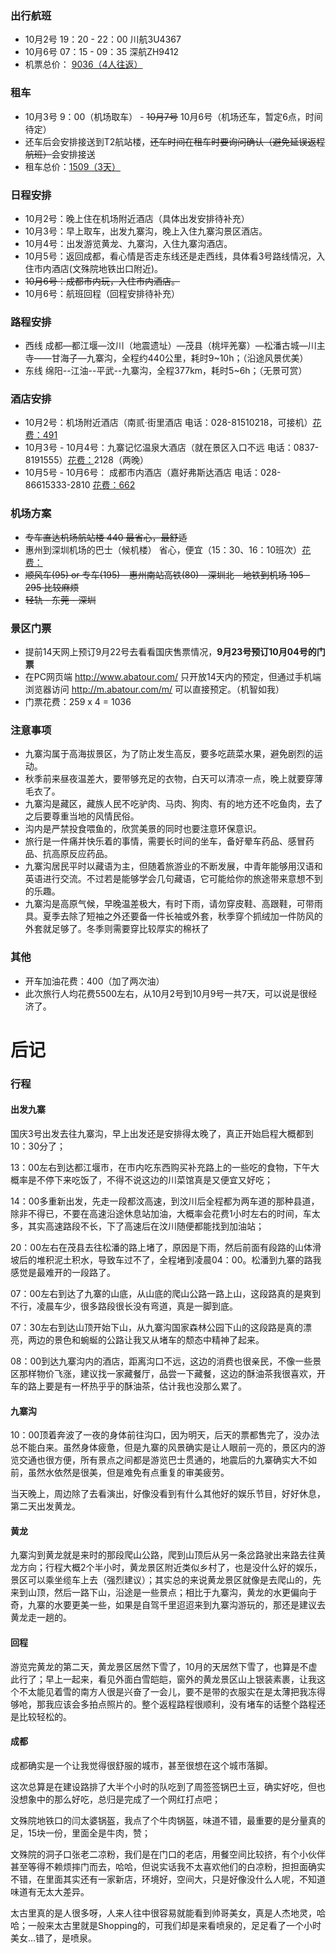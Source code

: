 ### 出行航班

* 10月2号 19：20 - 22：00	川航3U4367	
* 10月6号 07：15 - 09：35    深航ZH9412
* 机票总价： <u>9036（4人往返）</u>

### 租车

* 10月3号 9：00（机场取车）  -  ~~10月7号~~ 10月6号（机场还车，暂定6点，时间待定）
* 还车后会安排接送到T2航站楼，~~还车时间在租车时要询问确认（避免延误返程航班）~~会安排接送
* 租车总价：<u>1509（3天）</u>

### 日程安排

* 10月2号：晚上住在机场附近酒店（具体出发安排待补充）
* 10月3号：早上取车，出发九寨沟，晚上入住九寨沟景区酒店。
* 10月4号：出发游览黄龙、九寨沟，入住九寨沟酒店。
* 10月5号：返回成都，看心情是否走东线还是走西线，具体看3号路线情况，入住市内酒店(文殊院地铁出口附近)。
* ~~10月6号：成都市内玩，入住市内酒店。~~
* 10月6号：航班回程（回程安排待补充）

### 路程安排

* 西线 成都—都江堰—汶川（地震遗址）—茂县（桃坪羌寨）—松潘古城—川主寺——甘海子—九寨沟，全程约440公里，耗时9~10h；（沿途风景优美）
* 东线 绵阳--江油--平武--九寨沟，全程377km，耗时5~6h；（无景可赏）

### 酒店安排

* 10月2号：机场附近酒店（南贰·街里酒店 电话：028-81510218，可接机）<u>花费：491</u>
* 10月3号 - 10月4号：九寨记忆温泉大酒店（就在景区入口不远 电话：0837-8191555）<u>花费：</u>2128（两晚）
* 10月5号 - 10月6号： 成都市内酒店（嘉好弗斯达酒店 电话：028-86615333-2810 <u>花费：662</u>

### 机场方案

* ~~专车直达机场航站楼  440 最省心，最舒适~~
* 惠州到深圳机场的巴士（候机楼） 省心，便宜（15：30、16：10班次）<u>花费：</u>
* ~~顺风车(95) or 专车(195) - 惠州南站高铁(80) - 深圳北 - 地铁到机场  195 - 295  比较麻烦~~
* ~~轻轨 - 东莞 - 深圳~~

### 景区门票

* 提前14天网上预订9月22号去看看国庆售票情况，**9月23号预订10月04号的门票**
* 在PC网页端 http://www.abatour.com/ 只开放14天内的预定，但通过手机端浏览器访问 http://m.abatour.com/m/ 可以直接预定。（机智如我）
* 门票花费：259 x 4 = 1036

### 注意事项

* 九寨沟属于高海拔景区，为了防止发生高反，要多吃蔬菜水果，避免剧烈的运动。
* 秋季前来昼夜温差大，要带够充足的衣物，白天可以清凉一点，晚上就要穿薄毛衣了。
* 九寨沟是藏区，藏族人民不吃驴肉、马肉、狗肉、有的地方还不吃鱼肉，去了之后要尊重当地的风情民俗。
* 沟内是严禁投食喂鱼的，欣赏美景的同时也要注意环保意识。
* 旅行是一件痛并快乐着的事情，需要长时间的坐车，备好晕车药品、感冒药品、抗高原反应药品。
* 九寨沟居民平时以藏语为主，但随着旅游业的不断发展，中青年能够用汉语和英语进行交流。不过若是能够学会几句藏语，它可能给你的旅途带来意想不到的乐趣。
* 九寨沟是高原气候，早晚温差极大，有时下雨，请勿穿皮鞋、高跟鞋，可带雨具。夏季去除了短袖之外还要备一件长袖或外套，秋季穿个抓绒加一件防风的外套就足够了。冬季则需要穿比较厚实的棉袄了

### 其他

* 开车加油花费：400（加了两次油）
* 此次旅行人均花费5500左右，从10月2号到10月9号一共7天，可以说是很经济了。

# 后记

### 行程

#### 出发九寨

国庆3号出发去往九寨沟，早上出发还是安排得太晚了，真正开始启程大概都到10：30分了；

13：00左右到达都江堰市，在市内吃东西购买补充路上的一些吃的食物，下午大概率是不停下来吃饭了，不得不说这边的川菜馆真是又便宜又好吃；

14：00多重新出发，先走一段都汶高速，到汶川后全程都为两车道的那种县道，除非不得已，不要在高速沿途休息站加油，大概率会花费1小时左右的时间，车太多，其实高速路段不长，下了高速后在汶川随便都能找到加油站；

20：00左右在茂县去往松潘的路上堵了，原因是下雨，然后前面有段路的山体滑坡后的堆积泥土积水，导致车过不了，全程堵到凌晨04：00。松潘到九寨的路我感觉是最难开的一段路了。

07：00左右到达了九寨的山底，从山底的爬山公路一路上山，这段路真的是爽到不行，凌晨车少，很多路段很长没有弯道，真是一脚到底。

07：30左右到达山顶开始下山，从九寨沟国家森林公园下山的这段路是真的漂亮，两边的景色和蜿蜒的公路让我又从堵车的颓态中精神了起来。

08：00到达九寨沟内的酒店，距离沟口不远，这边的消费也很亲民，不像一些景区那样物价飞涨，建议找一家藏餐厅，品尝一下藏餐，这边的酥油茶我很喜欢，开车的路上要是有一杯热乎乎的酥油茶，估计我也没那么累了。

#### 九寨沟

10：00顶着奔波了一夜的身体前往沟口，因为明天，后天的票都售完了，没办法总不能白来。虽然身体疲惫，但是九寨的风景确实是让人眼前一亮的，景区内的游览交通也很方便，所有景点之间都是游览巴士贯通的，地震后的九寨确实大不如前，虽然水依然是很美，但是难免有点重复的审美疲劳。

当天晚上，周边除了去看演出，好像没看到有什么其他好的娱乐节目，好好休息，第二天出发黄龙。

#### 黄龙

九寨沟到黄龙就是来时的那段爬山公路，爬到山顶后从另一条岔路驶出来路去往黄龙方向；行程大概2个半小时，黄龙景区附近类似乡村了，也是没什么好的娱乐，景区可以乘坐缆车上去（强烈建议）；其实总的来说黄龙景区就像是去爬山的，先来到山顶，然后一路下山，沿途是一些景点；相比于九寨沟，黄龙的水更偏向于奇，九寨的水要更美一些，如果是自驾千里迢迢来到九寨沟游玩的，那还是建议去黄龙走一趟的。

#### 回程

游览完黄龙的第二天，黄龙景区居然下雪了，10月的天居然下雪了，也算是不虚此行了；早上一起来，看见外面白雪皑皑，窗外的黄龙景区山上银装素裹，让我这个不太能见着雪的南方人很是兴奋了一会儿，要不是带的衣服实在是太薄把我冻得够呛，那我应该会多拍点照片的。整个返程路程很顺利，没有堵车的话整个路程还是比较轻松的。

#### 成都

成都确实是一个让我觉得很舒服的城市，甚至很想在这个城市落脚。

这次总算是在建设路排了大半个小时的队吃到了周签签锅巴土豆，确实好吃，但也没想象中的那么好吃，总归是完成了一个网红打点吧；

文殊院地铁口的闫太婆锅盔，我点了个牛肉锅盔，味道不错，最重要的是分量真的足，15块一份，里面全是牛肉，赞；

文殊院的洞子口张老二凉粉，我们是在门口的老店，用餐空间比较挤，有个小伙伴甚至等得不赖烦摔门而去，哈哈，但说实话我不太喜欢他们的白凉粉，担担面确实不错，在里面其实还有一家新店，环境好，空间大，只是好像没什么人呢，不知道味道有无太大差异。

太古里真的是人很多呀，人来人往中很容易就能看到帅哥美女，真是人杰地灵，哈哈；一般来太古里就是Shopping的，可我们却是来看喷泉的，足足看了一个小时美女...错了，是喷泉。

